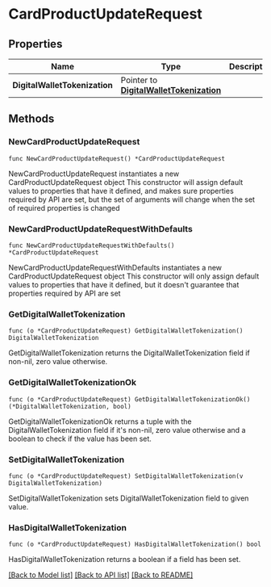 # CardProductUpdateRequest

## Properties

Name | Type | Description | Notes
------------ | ------------- | ------------- | -------------
**DigitalWalletTokenization** | Pointer to [**DigitalWalletTokenization**](DigitalWalletTokenization.md) |  | [optional] 

## Methods

### NewCardProductUpdateRequest

`func NewCardProductUpdateRequest() *CardProductUpdateRequest`

NewCardProductUpdateRequest instantiates a new CardProductUpdateRequest object
This constructor will assign default values to properties that have it defined,
and makes sure properties required by API are set, but the set of arguments
will change when the set of required properties is changed

### NewCardProductUpdateRequestWithDefaults

`func NewCardProductUpdateRequestWithDefaults() *CardProductUpdateRequest`

NewCardProductUpdateRequestWithDefaults instantiates a new CardProductUpdateRequest object
This constructor will only assign default values to properties that have it defined,
but it doesn't guarantee that properties required by API are set

### GetDigitalWalletTokenization

`func (o *CardProductUpdateRequest) GetDigitalWalletTokenization() DigitalWalletTokenization`

GetDigitalWalletTokenization returns the DigitalWalletTokenization field if non-nil, zero value otherwise.

### GetDigitalWalletTokenizationOk

`func (o *CardProductUpdateRequest) GetDigitalWalletTokenizationOk() (*DigitalWalletTokenization, bool)`

GetDigitalWalletTokenizationOk returns a tuple with the DigitalWalletTokenization field if it's non-nil, zero value otherwise
and a boolean to check if the value has been set.

### SetDigitalWalletTokenization

`func (o *CardProductUpdateRequest) SetDigitalWalletTokenization(v DigitalWalletTokenization)`

SetDigitalWalletTokenization sets DigitalWalletTokenization field to given value.

### HasDigitalWalletTokenization

`func (o *CardProductUpdateRequest) HasDigitalWalletTokenization() bool`

HasDigitalWalletTokenization returns a boolean if a field has been set.


[[Back to Model list]](../README.md#documentation-for-models) [[Back to API list]](../README.md#documentation-for-api-endpoints) [[Back to README]](../README.md)


